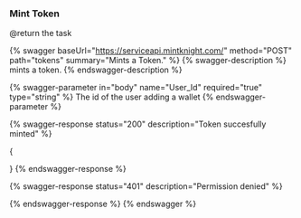 
### Mint Token

@return the task

{% swagger baseUrl="https://serviceapi.mintknight.com/" method="POST" path="tokens" summary="Mints a Token." %} {% swagger-description %} mints a token. {% endswagger-description %}

{% swagger-parameter in="body" name="User_Id" required="true" type="string" %} The id of the user adding a wallet {% endswagger-parameter %}


{% swagger-response status="200" description="Token succesfully minted" %}

{

}
{% endswagger-response %}

{% swagger-response status="401" description="Permission denied" %}

{% endswagger-response %} {% endswagger %}
